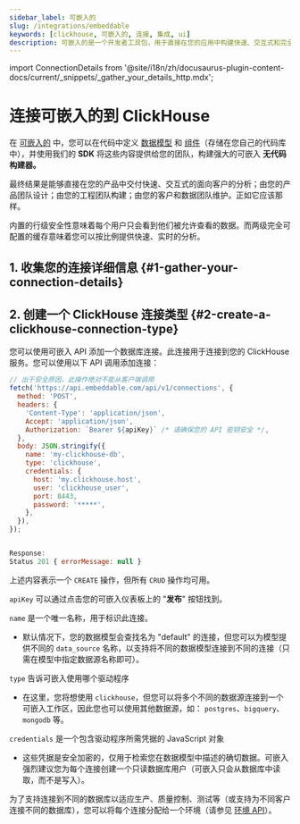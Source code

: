 ```yaml
---
sidebar_label: 可嵌入的
slug: /integrations/embeddable
keywords: [clickhouse, 可嵌入的, 连接, 集成, ui]
description: 可嵌入的是一个开发者工具包，用于直接在您的应用中构建快速、交互式和完全自定义的分析体验。
---
```


import ConnectionDetails from '@site/i18n/zh/docusaurus-plugin-content-docs/current/_snippets/_gather_your_details_http.mdx';


# 连接可嵌入的到 ClickHouse

在 [可嵌入的](https://embeddable.com/) 中，您可以在代码中定义 [数据模型](https://trevorio.notion.site/Data-modeling-35637bbbc01046a1bc47715456bfa1d8) 和 [组件](https://trevorio.notion.site/Using-components-761f52ac2d0743b488371088a1024e49)（存储在您自己的代码库中），并使用我们的 **SDK** 将这些内容提供给您的团队，构建强大的可嵌入 **无代码构建器。**

最终结果是能够直接在您的产品中交付快速、交互式的面向客户的分析；由您的产品团队设计；由您的工程团队构建；由您的客户和数据团队维护。正如它应该那样。

内置的行级安全性意味着每个用户只会看到他们被允许查看的数据。而两级完全可配置的缓存意味着您可以按比例提供快速、实时的分析。

## 1. 收集您的连接详细信息 {#1-gather-your-connection-details}
<ConnectionDetails />

## 2. 创建一个 ClickHouse 连接类型 {#2-create-a-clickhouse-connection-type}

您可以使用可嵌入 API 添加一个数据库连接。此连接用于连接到您的 ClickHouse 服务。您可以使用以下 API 调用添加连接：

```javascript
// 出于安全原因，此操作绝对不能从客户端调用
fetch('https://api.embeddable.com/api/v1/connections', {
  method: 'POST',
  headers: {
    'Content-Type': 'application/json',
    Accept: 'application/json',
    Authorization: `Bearer ${apiKey}` /* 请确保您的 API 密钥安全 */,
  },
  body: JSON.stringify({
    name: 'my-clickhouse-db',
    type: 'clickhouse',
    credentials: {
      host: 'my.clickhouse.host',
      user: 'clickhouse_user',
      port: 8443,
      password: '*****',
    },
  }),
});


Response:
Status 201 { errorMessage: null }
```

上述内容表示一个 `CREATE` 操作，但所有 `CRUD` 操作均可用。

`apiKey` 可以通过点击您的可嵌入仪表板上的 "**发布**" 按钮找到。

`name` 是一个唯一名称，用于标识此连接。
- 默认情况下，您的数据模型会查找名为 "default" 的连接，但您可以为模型提供不同的 `data_source` 名称，以支持将不同的数据模型连接到不同的连接（只需在模型中指定数据源名称即可）。

`type` 告诉可嵌入使用哪个驱动程序

- 在这里，您将想使用 `clickhouse`，但您可以将多个不同的数据源连接到一个可嵌入工作区，因此您也可以使用其他数据源，如： `postgres`、`bigquery`、`mongodb` 等。

`credentials` 是一个包含驱动程序所需凭据的 JavaScript 对象
- 这些凭据是安全加密的，仅用于检索您在数据模型中描述的确切数据。可嵌入强烈建议您为每个连接创建一个只读数据库用户（可嵌入只会从数据库中读取，而不是写入）。

为了支持连接到不同的数据库以适应生产、质量控制、测试等（或支持为不同客户连接不同的数据库），您可以将每个连接分配给一个环境（请参见 [环境 API](https://www.notion.so/Environments-API-497169036b5148b38f7936aa75e62949?pvs=21)）。
